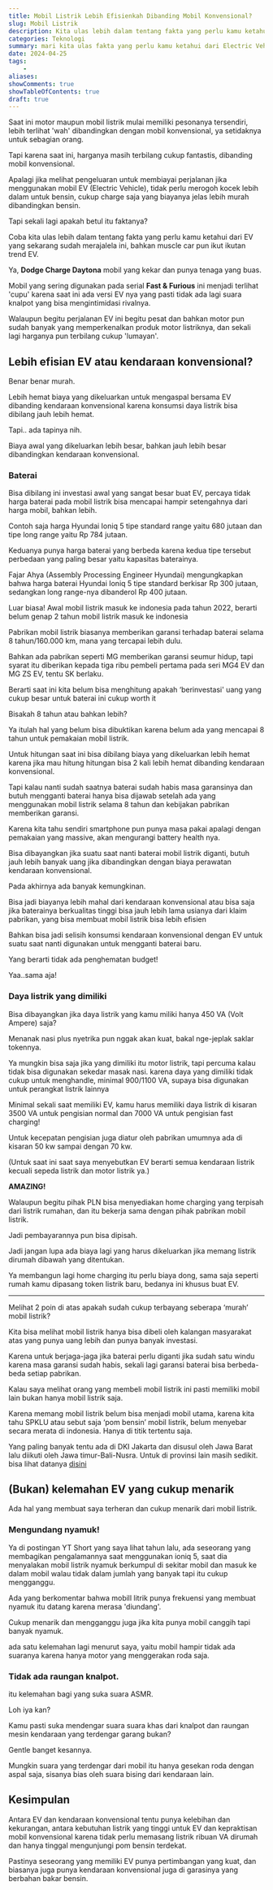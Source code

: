 ```yaml
---
title: Mobil Listrik Lebih Efisienkah Dibanding Mobil Konvensional?
slug: Mobil Listrik
description: Kita ulas lebih dalam tentang fakta yang perlu kamu ketahui dari EV yang sekarang sudah merajalela 
categories: Teknologi
summary: mari kita ulas fakta yang perlu kamu ketahui dari Electric Vehicle yang sekarang sudah merajalela ini, bahkan muscle car pun tidak mau ketinggalan zaman, beralih menjadi EV pula.
date: 2024-04-25
tags: 
    -
aliases: 
showComments: true
showTableOfContents: true
draft: true
---
```


Saat ini motor maupun mobil listrik mulai memiliki pesonanya tersendiri, lebih terlihat 'wah' dibandingkan dengan mobil konvensional, ya setidaknya untuk sebagian orang.

Tapi karena saat ini, harganya masih terbilang cukup fantastis, dibanding mobil konvensional.

Apalagi jika melihat pengeluaran untuk membiayai perjalanan jika menggunakan mobil EV (Electric Vehicle), tidak perlu merogoh kocek lebih dalam untuk bensin, cukup charge saja yang biayanya jelas lebih murah dibandingkan bensin.

Tapi sekali lagi apakah betul itu faktanya?

Coba kita ulas lebih dalam tentang fakta yang perlu kamu ketahui dari EV yang sekarang sudah merajalela ini, bahkan muscle car pun ikut ikutan trend EV. 

Ya, **Dodge Charge Daytona** mobil yang kekar dan punya tenaga yang buas. 

Mobil yang sering digunakan pada serial **Fast & Furious** ini menjadi terlihat 'cupu' karena saat ini ada versi EV nya yang pasti tidak ada lagi suara knalpot yang bisa mengintimidasi rivalnya.

Walaupun begitu perjalanan EV ini begitu pesat dan bahkan motor pun sudah banyak yang memperkenalkan produk motor listriknya, dan sekali lagi harganya pun terbilang cukup 'lumayan'.

## Lebih efisian EV atau kendaraan konvensional?

Benar benar murah.

Lebih hemat biaya yang dikeluarkan untuk mengaspal bersama EV dibanding kendaraan konvensional karena konsumsi daya listrik bisa dibilang jauh lebih hemat.

Tapi..
ada tapinya nih.

Biaya awal yang dikeluarkan lebih besar, bahkan jauh lebih besar dibandingkan kendaraan konvensional.

### Baterai

Bisa dibilang ini investasi awal yang sangat besar buat EV, percaya tidak harga baterai pada mobil listrik bisa mencapai hampir setengahnya dari harga mobil, bahkan lebih.

Contoh saja harga Hyundai Ioniq 5 tipe standard range yaitu 680 jutaan dan tipe long range yaitu Rp 784 jutaan. 

Keduanya punya harga baterai yang berbeda karena kedua tipe tersebut perbedaan yang paling besar yaitu kapasitas baterainya.

Fajar Ahya (Assembly Processing Engineer Hyundai) mengungkapkan bahwa harga baterai Hyundai Ioniq 5 tipe standard berkisar Rp 300 jutaan, sedangkan long range-nya dibanderol Rp 400 jutaan.

Luar biasa! 
Awal mobil listrik masuk ke indonesia pada tahun 2022, berarti belum genap 2 tahun mobil listrik masuk ke indonesia

Pabrikan mobil listrik biasanya memberikan garansi terhadap baterai selama 8 tahun/160.000 km, mana yang tercapai lebih dulu.

Bahkan ada pabrikan seperti MG memberikan garansi seumur hidup, tapi syarat itu diberikan kepada tiga ribu pembeli pertama pada seri MG4 EV dan MG ZS EV, tentu SK berlaku.

Berarti saat ini kita belum bisa menghitung apakah ‘berinvestasi' uang yang cukup besar untuk baterai ini cukup worth it

Bisakah 8 tahun atau bahkan lebih?

Ya itulah hal yang belum bisa dibuktikan karena belum ada yang mencapai 8 tahun untuk pemakaian mobil listrik.

Untuk hitungan saat ini bisa dibilang biaya yang dikeluarkan lebih hemat karena jika mau hitung hitungan bisa 2 kali lebih hemat dibanding kendaraan konvensional.

Tapi kalau nanti sudah saatnya baterai sudah habis masa garansinya dan butuh mengganti baterai hanya bisa dijawab setelah ada yang menggunakan mobil listrik selama 8 tahun dan kebijakan pabrikan memberikan garansi.

Karena kita tahu sendiri smartphone pun punya masa pakai apalagi dengan pemakaian yang massive, akan mengurangi battery health nya.

Bisa dibayangkan jika suatu saat nanti baterai mobil listrik diganti, butuh jauh lebih banyak uang jika dibandingkan dengan biaya perawatan kendaraan konvensional.

Pada akhirnya ada banyak kemungkinan. 

Bisa jadi biayanya lebih mahal dari kendaraan konvensional atau bisa saja jika baterainya berkualitas tinggi bisa jauh lebih lama usianya dari klaim pabrikan, yang bisa membuat mobil listrik bisa lebih efisien 

Bahkan bisa jadi selisih konsumsi kendaraan konvensional dengan EV untuk suatu saat nanti digunakan untuk mengganti baterai baru.

Yang berarti tidak ada penghematan budget!

Yaa..sama aja!

### Daya listrik yang dimiliki

Bisa dibayangkan jika daya listrik yang kamu miliki hanya 450 VA (Volt Ampere) saja?

Menanak nasi plus nyetrika pun nggak akan kuat, bakal nge-jeplak saklar tokennya.

Ya mungkin bisa saja jika yang dimiliki itu motor listrik, tapi percuma kalau tidak bisa digunakan sekedar masak nasi. karena daya yang dimiliki tidak cukup untuk menghandle, minimal 900/1100 VA, supaya bisa digunakan untuk perangkat listrik lainnya

Minimal sekali saat memiliki EV, kamu harus memiliki daya listrik di kisaran 3500 VA untuk pengisian normal dan 7000 VA untuk pengisian fast charging!

Untuk kecepatan pengisian juga diatur oleh pabrikan umumnya ada di kisaran 50 kw sampai dengan 70 kw.

(Untuk saat ini saat saya menyebutkan EV berarti semua kendaraan listrik kecuali sepeda listrik dan motor listrik ya.)

**AMAZING!**

Walaupun begitu pihak PLN bisa menyediakan home charging yang terpisah dari listrik rumahan, dan itu bekerja sama dengan pihak pabrikan mobil listrik.

Jadi pembayarannya pun bisa dipisah.

Jadi jangan lupa ada biaya lagi yang harus dikeluarkan jika memang listrik dirumah dibawah yang ditentukan.

Ya membangun lagi home charging itu perlu biaya dong, sama saja seperti rumah kamu dipasang token listrik baru, bedanya ini khusus buat EV.

***

Melihat 2 poin di atas apakah sudah cukup terbayang seberapa ‘murah’ mobil listrik?

Kita bisa melihat mobil listrik hanya bisa dibeli oleh kalangan masyarakat atas yang punya uang lebih dan punya banyak investasi.

Karena untuk berjaga-jaga jika baterai perlu diganti jika sudah satu windu karena masa garansi sudah habis, sekali lagi garansi baterai bisa berbeda-beda setiap pabrikan.

Kalau saya melihat orang yang membeli mobil listrik ini pasti memiliki mobil lain bukan hanya mobil listrik saja.

Karena memang mobil listrik belum bisa menjadi mobil utama, karena kita tahu SPKLU atau sebut saja ‘pom bensin’ mobil listrik, belum menyebar secara merata di indonesia. Hanya di titik tertentu saja.

Yang paling banyak tentu ada di DKI Jakarta dan disusul oleh Jawa Barat lalu diikuti oleh Jawa timur-Bali-Nusra. Untuk di provinsi lain masih sedikit. bisa lihat datanya [disini](https://databoks.katadata.co.id/datapublish/2024/01/22/ada-911-spklu-di-indonesia-pada-2023-ini-sebarannya)

## (Bukan) kelemahan EV yang cukup menarik

Ada hal yang membuat saya terheran dan cukup menarik dari mobil listrik.

### Mengundang nyamuk!

Ya di postingan YT Short yang saya lihat tahun lalu, ada seseorang yang membagikan pengalamannya saat menggunakan ioniq 5, saat dia menyalakan mobil listrik nyamuk berkumpul di sekitar mobil dan masuk ke dalam mobil walau tidak dalam jumlah yang banyak tapi itu cukup mengganggu.

Ada yang berkomentar bahwa mobill litrik punya frekuensi yang membuat nyamuk itu datang karena merasa 'diundang'.

Cukup menarik dan mengganggu juga jika kita punya mobil canggih tapi banyak nyamuk.

ada satu kelemahan lagi menurut saya, yaitu mobil hampir tidak ada suaranya karena hanya motor yang menggerakan roda saja. 

### Tidak ada raungan knalpot.

itu kelemahan bagi yang suka suara ASMR. 

Loh iya kan?

Kamu pasti suka mendengar suara suara khas dari knalpot dan raungan mesin kendaraan yang terdengar garang bukan?

Gentle banget kesannya.

Mungkin suara yang terdengar dari mobil itu hanya gesekan roda dengan aspal saja, sisanya bias oleh suara bising dari kendaraan lain.

## Kesimpulan

Antara EV dan kendaraan konvensional tentu punya kelebihan dan kekurangan, antara kebutuhan listrik yang tinggi untuk EV dan kepraktisan mobil konvensional karena tidak perlu memasang listrik ribuan VA dirumah dan hanya tinggal mengunjungi pom bensin terdekat.

Pastinya seseorang yang memiliki EV punya pertimbangan yang kuat, dan biasanya juga punya kendaraan konvensional juga di garasinya yang berbahan bakar bensin.
